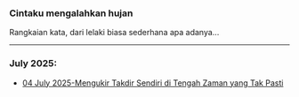 ### Cintaku mengalahkan hujan

Rangkaian kata, dari lelaki biasa sederhana apa adanya...
_______________________________________________________________________________


### July 2025:



* [04 July 2025-Mengukir Takdir Sendiri di Tengah Zaman yang Tak Pasti](https://ceviherdianinsight.github.io/Mengukir-Takdir-Sendiri-di-Tengah-Zaman-yang-Tak-Pasti/)









